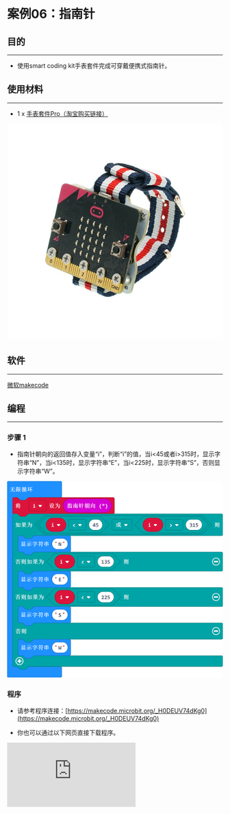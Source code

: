 # 案例06：指南针

## 目的
---
- 使用smart coding kit手表套件完成可穿戴便携式指南针。

## 使用材料
---

- 1 x [手表套件Pro（淘宝购买链接）](https://item.taobao.com/item.htm?ft=t&id=582042009614)

![](./images/smart_coding_kit_case_06_01.png)


## 软件
---
[微软makecode](https://makecode.microbit.org/#)

## 编程
---
### 步骤 1
- 指南针朝向的返回值存入变量“i”，判断“i”的值，当i<45或者i>315时，显示字符串“N”，当i<135时，显示字符串“E”，当i<225时，显示字符串“S”，否则显示字符串“W”。




![](./images/smart_coding_kit_case_06_02.png)



### 程序
- 请参考程序连接：[https://makecode.microbit.org/_H0DEUV74dKg0](https://makecode.microbit.org/_H0DEUV74dKg0)

- 你也可以通过以下网页直接下载程序。

<div
    style={{
        position: 'relative',
        paddingBottom: '60%',
        overflow: 'hidden',
    }}
>
    <iframe
        src="https://makecode.microbit.org/_hiRiC6PPT4Pd"
        frameborder="0"
        sandbox="allow-popups allow-forms allow-scripts allow-same-origin"
        style={{
            position: 'absolute',
            width: '100%',
            height: '100%',
        }}
    />
</div>
---


## 结论
---

micro:bit的LED矩阵显示当前朝向。





## 思考
---


## 常见问题


## 相关阅读
---
